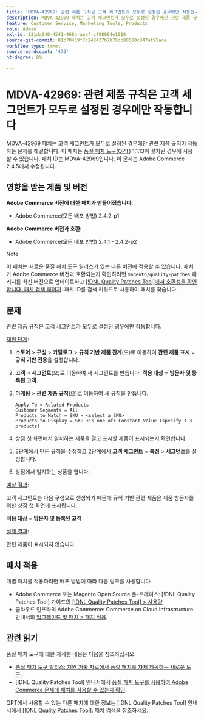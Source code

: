 ```yaml
---
title: 'MDVA-42969: 관련 제품 규칙은 고객 세그먼트가 모두로 설정된 경우에만 작동합니다'
description: MDVA-42969 패치는 고객 세그먼트가 모두로 설정된 경우에만 관련 제품 규칙이 작동하는 문제를 해결합니다. 이 패치는 [Quality Patches Tool (QPT)](https://experienceleague.adobe.com/ko/docs/commerce-knowledge-base/kb/announcements/commerce-announcements/magento-quality-patches-released-new-tool-to-self-serve-quality-patches) 1.1.13이 설치된 경우 사용할 수 있습니다. 패치 ID는 MDVA-42969입니다. 이 문제는 Adobe Commerce 2.4.5에서 수정됩니다.
feature: Customer Service, Marketing Tools, Products
role: Admin
exl-id: 121da040-4541-468a-aeaf-cf98094e1918
source-git-commit: 81c78439f7c243437b7b76dc80560c847af95ace
workflow-type: tm+mt
source-wordcount: '473'
ht-degree: 0%

---
```


# MDVA-42969: 관련 제품 규칙은 고객 세그먼트가 모두로 설정된 경우에만 작동합니다

MDVA-42969 패치는 고객 세그먼트가 모두로 설정된 경우에만 관련 제품 규칙이 작동하는 문제를 해결합니다. 이 패치는 [품질 패치 도구(QPT)](https://experienceleague.adobe.com/ko/docs/commerce-knowledge-base/kb/announcements/commerce-announcements/magento-quality-patches-released-new-tool-to-self-serve-quality-patches) 1.1.13이 설치된 경우에 사용할 수 있습니다. 패치 ID는 MDVA-42969입니다. 이 문제는 Adobe Commerce 2.4.5에서 수정됩니다.

## 영향을 받는 제품 및 버전

**Adobe Commerce 버전에 대한 패치가 만들어졌습니다.**

* Adobe Commerce(모든 배포 방법) 2.4.2-p1

**Adobe Commerce 버전과 호환:**

* Adobe Commerce(모든 배포 방법) 2.4.1 - 2.4.2-p2

>[!NOTE]
>
>이 패치는 새로운 품질 패치 도구 릴리스가 있는 다른 버전에 적용할 수 있습니다. 패치가 Adobe Commerce 버전과 호환되는지 확인하려면 `magento/quality-patches` 패키지를 최신 버전으로 업데이트하고 [[!DNL Quality Patches Tool]에서 호환성을 확인합니다. 패치 검색 페이지](https://experienceleague.adobe.com/ko/docs/commerce-knowledge-base/kb/announcements/commerce-announcements/magento-quality-patches-released-new-tool-to-self-serve-quality-patches). 패치 ID를 검색 키워드로 사용하여 패치를 찾습니다.

## 문제

관련 제품 규칙은 고객 세그먼트가 모두로 설정된 경우에만 작동합니다.

<u>재현 단계</u>:

1. **스토어** > **구성** > **카탈로그** > **규칙 기반 제품 관계**(으)로 이동하여 **관련 제품 표시** = **규칙 기반 전용**&#x200B;을 설정합니다.
1. **고객** > **세그먼트**(으)로 이동하여 새 세그먼트를 만듭니다. **적용 대상** = **방문자 및 등록된 고객**.
1. **마케팅** > **관련 제품 규칙**(으)로 이동하여 새 규칙을 만듭니다.

   ```code block
   Apply To = Related Products
   Customer Segments = All
   Products to Match = SKU = <select a SKU>
   Products to Display = SKU +is one of+ Constant Value (specify 1-3 products)
   ```

1. 상점 첫 화면에서 일치하는 제품을 열고 표시할 제품이 표시되는지 확인합니다.
1. 3단계에서 만든 규칙을 수정하고 2단계에서 **고객 세그먼트** = **특정** > **세그먼트**&#x200B;를 설정합니다.
1. 상점에서 일치하는 상품을 엽니다.

<u>예상 결과</u>:

고객 세그먼트는 다음 구성으로 생성되기 때문에 규칙 기반 관련 제품은 제품 방문자를 위한 상점 첫 화면에 표시됩니다.

**적용 대상** = **방문자 및 등록된 고객**

<u>실제 결과</u>:

관련 제품이 표시되지 않습니다.

## 패치 적용

개별 패치를 적용하려면 배포 방법에 따라 다음 링크를 사용합니다.

* Adobe Commerce 또는 Magento Open Source 온-프레미스: [!DNL Quality Patches Tool] 가이드의 [[!DNL Quality Patches Tool] > 사용량](/help/tools/quality-patches-tool/usage.md)
* 클라우드 인프라의 Adobe Commerce: Commerce on Cloud Infrastructure 안내서의 [업그레이드 및 패치 > 패치 적용](https://experienceleague.adobe.com/docs/commerce-cloud-service/user-guide/develop/upgrade/apply-patches.html?lang=ko).

## 관련 읽기

품질 패치 도구에 대한 자세한 내용은 다음을 참조하십시오.

* [품질 패치 도구 릴리스: 지원 기술 자료에서 품질 패치를 자체 제공하는 새로운 도구](https://experienceleague.adobe.com/ko/docs/commerce-knowledge-base/kb/announcements/commerce-announcements/magento-quality-patches-released-new-tool-to-self-serve-quality-patches).
* [!DNL Quality Patches Tool] 안내서에서 [품질 패치 도구를 사용하여 Adobe Commerce 문제에 패치를 사용할 수 있는지 확인](/help/tools/quality-patches-tool/patches-available-in-qpt/check-patch-for-magento-issue-with-magento-quality-patches.md).

QPT에서 사용할 수 있는 다른 패치에 대한 정보는 [!DNL Quality Patches Tool] 안내서에서 [[!DNL Quality Patches Tool]: 패치 검색](https://experienceleague.adobe.com/tools/commerce-quality-patches/index.html?lang=ko)을 참조하세요.
